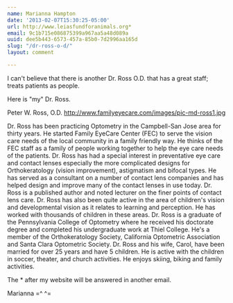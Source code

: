 ```yaml
---
name: Marianna Hampton
date: '2013-02-07T15:30:25-05:00'
url: http://www.leiasfundforanimals.org*
email: 9c1b715e086875399a967aa5a48d089a
uuid: dee5b443-6573-457a-85b0-7d2996aa165d
slug: "/dr-ross-o-d/"
layout: comment

---
```


I can't believe that there is another Dr. Ross O.D. that has a great staff; treats patients as people.

Here is "my" Dr. Ross.

Peter W. Ross, O.D.  http://www.familyeyecare.com/images/pic-md-ross1.jpg

Dr. Ross has been practicing Optometry in the Campbell-San Jose area for thirty years. He started Family EyeCare Center (FEC) to serve the vision care needs of the local community in a family friendly way. He thinks of the FEC staff as a family of people working together to help the eye care needs of the patients.
Dr. Ross has had a special interest in preventative eye care and contact lenses especially the more complicated designs for Orthokeratology (vision improvement), astigmatism and bifocal types. He has served as a consultant on a number of contact lens companies and has helped design and improve many of the contact lenses in use today. Dr. Ross is a published author and noted lecturer on the finer points of contact lens care.
Dr. Ross has also been quite active in the area of children's vision and developmental vision as it relates to learning and perception. He has worked with thousands of children in these areas. Dr. Ross is a graduate of the Pennsylvania College of Optometry where he received his doctorate degree and completed his undergraduate work at Thiel College. He's a member of the Orthokeratology Society, California Optometric Association and Santa Clara Optometric Society. Dr. Ross and his wife, Carol, have been married for over 25 years and have 5 children. He is active with the children in soccer, theater, and church activities. He enjoys skiing, biking and family activities.

The * after my website will be answered in another email.

Marianna =^ ^=
